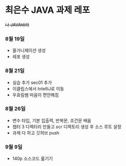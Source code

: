 # 최은수 JAVA 과제 레포

~~나 JAVA바라~~

### 8월 19일
* 올가니제이션 생성
* 레포 생성

### 8월 21일
* 실습 추가 sec01 추가
* 이클립스에서 IntelliJ로 이동
* 우효림쌤 마음이 편안해짐

### 8월 26일
* 변수 타입, 기본 입출력, 반복문, 조건문 배움
* 챕터 3 디렉터리 만들고 scr 디렉토리 생성 후 소스 루트 설정
* 과제 다 하고 깃허브 push

### 9월 9일
* 140p 소스코드 옮기기